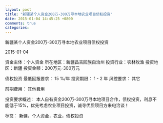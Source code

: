 ```yaml
---
layout: post
title: "新疆某个人资金200万-300万寻本地农业项目债权投资"
date: 2015-01-04 14:45:25 +0800
comments: true
categories: 
---
```

新疆某个人资金200万-300万寻本地农业项目债权投资



2015-01-04

资金主体：个人资金
所在地区：新疆昌吉回族自治州
投资行业：农林牧渔
投资地区：新疆
投资金额：200万元-300万元

债权投资
最低回报要求：
                            15 %/年
                                                                                投资期限：
                            1 - 2 年
                                                                                                                                        风控要求：
                            其它

前期费用：
其他费用

投资要求概述：
本人自有资金200万-300万寻本地项目合作，债权投资，利息不能低于15%，优先考虑农业项目投资，诚寻优质项目方来电洽谈！

标签：
新疆，个人资金，农业，债权投资

